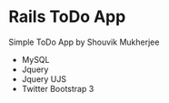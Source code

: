 Rails ToDo App
=======

Simple ToDo App by Shouvik Mukherjee

* MySQL
* Jquery
* Jquery UJS
* Twitter Bootstrap 3
